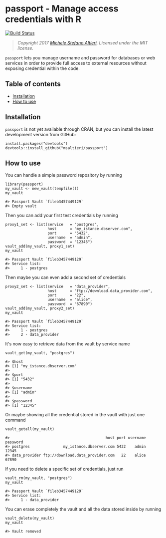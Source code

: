 passport - Manage access credentials with R
===========================================

[![Build Status](https://travis-ci.org/msaltieri/passport.svg?branch=master)](https://travis-ci.org/msaltieri/passport)

> *Copyright 2017 [Michele Stefano Altieri](http://github.com/msaltieri).
> Licensed under the MIT license.*

`passport` lets you manage username and password for databases or web services
in order to provide full access to external resources without exposing
credential within the code.

Table of contents
-----------------

-   [Installation](#install)
-   [How to use](#usage)

<h2 id="install">
Installation
</h2>

`passport` is not yet available through CRAN, but you can install the latest development version from GitHub:

    install.packages("devtools")
    devtools::install_github("msaltieri/passport")
  
<h2 id="usage">
How to use
</h2>

You can handle a simple password repository by running

    library(passport)
    my_vault <- new_vault(tempfile())
    my_vault
    
    #> Passport Vault `fileb3457449129`
    #> Empty vault
    
Then you can add your first test credentials by running

    proxy1_set <- list(service   = "postgres",
                       host      = "my_istance.dbserver.com",
                       port      = "5432",
                       username  = "admin",
                       password  = "12345")
    vault_add(my_vault, proxy1_set)
    my_vault
    
    #> Passport Vault `fileb3457449129`
    #> Service list:
    #>     1 - postgres
    
Then maybe you can even add a second set of credentials
    
    proxy2_set <- list(service   = "data_provider",
                       host      = "ftp://download.data_provider.com",
                       port      = "22",
                       username  = "alice",
                       password  = "67890")
    vault_add(my_vault, proxy2_set)
    my_vault
    
    #> Passport Vault `fileb3457449129`
    #> Service list:
    #>     1 - postgres
    #>     2 - data_provider
    
It's now easy to retrieve data from the vault by service name

    vault_get(my_vault, "postgres")
    
    #> $host
    #> [1] "my_istance.dbserver.com"
    #>
    #> $port
    #> [1] "5432"
    #>
    #> $username
    #> [1] "admin"
    #>
    #> $password
    #> [1] "12345"
    
Or maybe showing all the credential stored in the vault with just one command

    vault_getall(my_vault)
    
    #>                                           host port username password
    #> postgres               my_istance.dbserver.com 5432    admin    12345
    #> data_provider ftp://download.data_provider.com   22    alice    67890
    
If you need to delete a specific set of credentials, just run

    vault_rm(my_vault, "postgres")
    my_vault
    
    #> Passport Vault `fileb3457449129`
    #> Service list:
    #>     1 - data_provider
    
You can erase completely the vault and all the data stored inside by running

    vault_delete(my_vault)
    my_vault
    
    #> Vault removed
